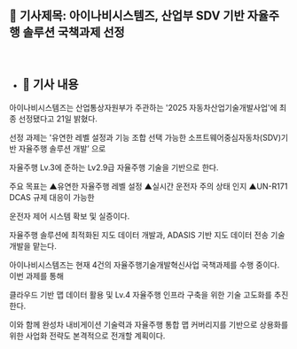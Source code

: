 ## 📰 기사제목: 아이나비시스템즈, 산업부 SDV 기반 자율주행 솔루션 국책과제 선정
<br>

- ## 📄 기사 내용
 아이나비시스템즈는 산업통상자원부가 주관하는 '2025 자동차산업기술개발사업'에 최종 선정됐다고 21일 밝혔다.

 선정 과제는 '유연한 레벨 설정과 기능 조합 선택 가능한 소프트웨어중심자동차(SDV)기반 자율주행 솔루션 개발’ 으로 

 자율주행 Lv.3에 준하는 Lv2.9급 자율주행 기술을 기반으로 한다.

 주요 목표는 ▲유연한 자율주행 레벨 설정 ▲실시간 운전자 주의 상태 인지 ▲UN-R171 DCAS 규제 대응이 가능한 

 운전자 제어 시스템 확보 및 실증이다.

 자율주행 솔루션에 최적화된 지도 데이터 개발과, ADASIS 기반 지도 데이터 전송 기술 개발을 맡는다.

 아이나비시스템즈는 현재 4건의 자율주행기술개발혁신사업 국책과제를 수행 중이다. 이번 과제를 통해 

 클라우드 기반 맵 데이터 활용 및 Lv.4 자율주행 인프라 구축을 위한 기술 고도화를 추진한다.

 이와 함께 완성차 내비게이션 기술력과 자율주행 통합 맵 커버리지를 기반으로 상용화를 위한 사업화 전략도 본격적으로 전개할 계획이다.
